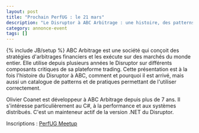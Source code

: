 ```yaml
---
layout: post
title: "Prochain PerfUG : le 21 mars"
description: "Le Disruptor à ABC Arbitrage : une histoire, des patterns"
category: annonce-event
tags: []
---
```

{% include JB/setup %}
ABC Arbitrage est une société qui conçoit des stratégies d'arbitrages financiers et les exécute sur des marchés du monde entier. Elle utilise depuis plusieurs années le Disruptor sur différents composants critiques de sa plateforme trading. Cette présentation est à la fois l'histoire du Disruptor à ABC, comment et pourquoi il est arrivé, mais aussi un catalogue de patterns et de pratiques permettant de l'utiliser correctement.

<!-- more -->

Olivier Coanet est développeur à ABC Arbitrage depuis plus de 7 ans. Il s'intéresse particulièrement au C#, à la performance et aux systèmes distribués. C'est un mainteneur actif de la version .NET du Disruptor.

Inscriptions : [PerfUG Meetup](https://www.meetup.com/fr-FR/PerfUG/events/244682750/)
